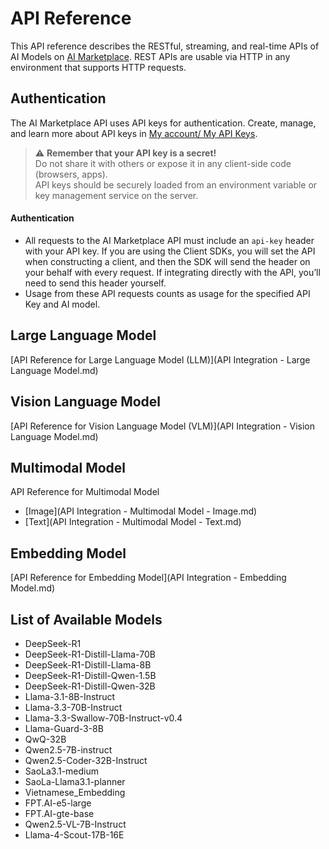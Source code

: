 # API Reference
This API reference describes the RESTful, streaming, and real-time APIs of AI Models on [AI Marketplace](https://marketplace.fptcloud.com/). REST APIs are usable via HTTP in any environment that supports HTTP requests. 

## Authentication 
The AI Marketplace API uses API keys for authentication. Create, manage, and learn more about API keys in [My account/ My API Keys](https://marketplace.fptcloud.com/en/my-account#my-api-key).

> ⚠️ **Remember that your API key is a secret!**  
> Do not share it with others or expose it in any client-side code (browsers, apps).  
> API keys should be securely loaded from an environment variable or key management service on the server.

#### Authentication
  * All requests to the AI Marketplace API must include an `api-key` header with your API key. If you are using the Client SDKs, you will set the API when constructing a client, and then the SDK will send the header on your behalf with every request. If integrating directly with the API, you’ll need to send this header yourself.
  * Usage from these API requests counts as usage for the specified API Key and AI model.

## Large Language Model
[API Reference  for Large Language Model (LLM)](API Integration - Large Language Model.md)

## Vision Language Model
[API Reference for Vision Language Model (VLM)](API Integration - Vision Language Model.md) 

## Multimodal Model
API Reference for Multimodal Model
  - [Image](API Integration - Multimodal Model - Image.md)
  - [Text](API Integration - Multimodal Model - Text.md)

## Embedding Model
[API Reference for Embedding Model](API Integration - Embedding Model.md) 

## List of Available Models

- DeepSeek-R1
- DeepSeek-R1-Distill-Llama-70B  
- DeepSeek-R1-Distill-Llama-8B  
- DeepSeek-R1-Distill-Qwen-1.5B  
- DeepSeek-R1-Distill-Qwen-32B  
- Llama-3.1-8B-Instruct  
- Llama-3.3-70B-Instruct  
- Llama-3.3-Swallow-70B-Instruct-v0.4
- Llama-Guard-3-8B
- QwQ-32B
- Qwen2.5-7B-instruct  
- Qwen2.5-Coder-32B-Instruct
- SaoLa3.1-medium
- SaoLa-Llama3.1-planner
- Vietnamese_Embedding
- FPT.AI-e5-large
- FPT.AI-gte-base
- Qwen2.5-VL-7B-Instruct
- Llama-4-Scout-17B-16E
